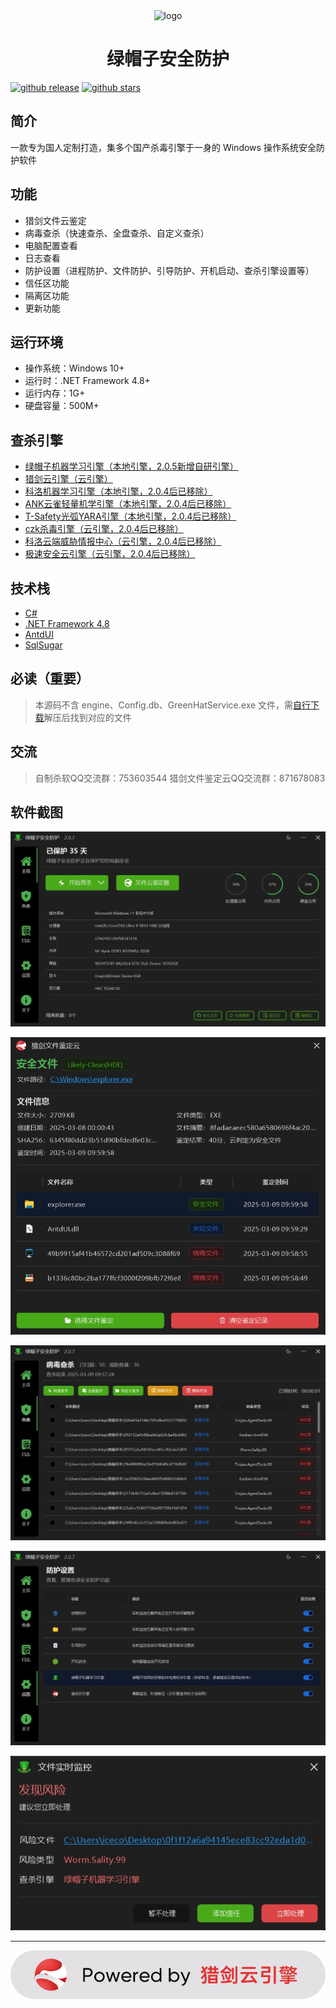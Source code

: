 <div align="center">
  <img alt="logo" width="120" height="120" src="./icon.ico">
  <h1>绿帽子安全防护</h1>
</div>

[![github release](https://img.shields.io/github/v/release/xiangyongjun/GreenHat?style=flat)](https://github.com/xiangyongjun/GreenHat/releases)
[![github stars](https://img.shields.io/github/stars/xiangyongjun/GreenHat?style=flat)](https://github.com/xiangyongjun/GreenHat/stargazers)

## 简介
一款专为国人定制打造，集多个国产杀毒引擎于一身的 Windows 操作系统安全防护软件

## 功能
* 猎剑文件云鉴定
* 病毒查杀（快速查杀、全盘查杀、自定义查杀）
* 电脑配置查看
* 日志查看
* 防护设置（进程防护、文件防护、引导防护、开机启动、查杀引擎设置等）
* 信任区功能
* 隔离区功能
* 更新功能

## 运行环境
* 操作系统：Windows 10+
* 运行时：.NET Framework 4.8+
* 运行内存：1G+
* 硬盘容量：500M+

## 查杀引擎
* [绿帽子机器学习引擎（本地引擎，2.0.5新增自研引擎）](https://github.com/xiangyongjun/GreenHat)
* [猎剑云引擎（云引擎）](https://www.virusmark.com)
* [科洛机器学习引擎（本地引擎，2.0.4后已移除）](https://github.com/kelomina/KoloVirusDetector_ML)
* [ANK云雀轻量机学引擎（本地引擎，2.0.4后已移除）](https://www.ankml.top)
* [T-Safety光弧YARA引擎（本地引擎，2.0.4后已移除）](https://space.bilibili.com/3493145551571279)
* [czk杀毒引擎（云引擎，2.0.4后已移除）](https://weilai.szczk.top/api/#introduction)
* [科洛云端威胁情报中心（云引擎，2.0.4后已移除）](https://github.com/kelomina/KoloVirusDetector_ML)
* [极速安全云引擎（云引擎，2.0.4后已移除）](https://www.hkts.fun)

## 技术栈
* [C#](https://learn.microsoft.com/zh-cn/dotnet/csharp)
* [.NET Framework 4.8](https://dotnet.microsoft.com/zh-cn/download/dotnet-framework/net48)
* [AntdUI](https://github.com/AntdUI/AntdUI)
* [SqlSugar](https://github.com/DotNetNext/SqlSugar)

## 必读（重要）
> 本源码不含 engine、Config.db、GreenHatService.exe 文件，需[自行下载](https://github.com/xiangyongjun/GreenHat/releases)解压后找到对应的文件

## 交流
> 自制杀软QQ交流群：753603544
> 猎剑文件鉴定云QQ交流群：871678083

## 软件截图
![Alt](./Images/1.png)

![Alt](./Images/2.png)

![Alt](./Images/3.png)

![Alt](./Images/4.png)

![Alt](./Images/5.png)

---

![Alt](./Images/6.png)